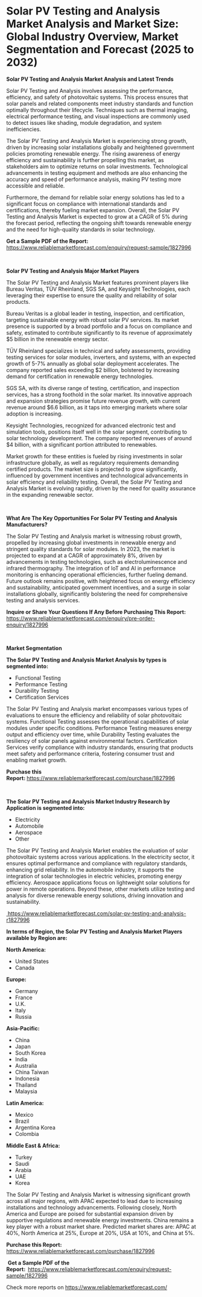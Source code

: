 <p><h1>Solar PV Testing and Analysis Market Analysis and Market Size: Global Industry Overview, Market Segmentation and Forecast (2025 to 2032)</h1></p><p><strong>Solar PV Testing and Analysis Market Analysis and Latest Trends</strong></p>
<p><p>Solar PV Testing and Analysis involves assessing the performance, efficiency, and safety of photovoltaic systems. This process ensures that solar panels and related components meet industry standards and function optimally throughout their lifecycle. Techniques such as thermal imaging, electrical performance testing, and visual inspections are commonly used to detect issues like shading, module degradation, and system inefficiencies.</p><p>The Solar PV Testing and Analysis Market is experiencing strong growth, driven by increasing solar installations globally and heightened government policies promoting renewable energy. The rising awareness of energy efficiency and sustainability is further propelling this market, as stakeholders aim to optimize returns on solar investments. Technological advancements in testing equipment and methods are also enhancing the accuracy and speed of performance analysis, making PV testing more accessible and reliable.</p><p>Furthermore, the demand for reliable solar energy solutions has led to a significant focus on compliance with international standards and certifications, thereby fueling market expansion. Overall, the Solar PV Testing and Analysis Market is expected to grow at a CAGR of 5% during the forecast period, reflecting the ongoing shift towards renewable energy and the need for high-quality standards in solar technology.</p></p>
<p><strong>Get a Sample PDF of the Report:&nbsp;</strong> <a href="https://www.reliablemarketforecast.com/enquiry/request-sample/1827996?utm_campaign=2210&utm_medium=2&utm_source=Github&utm_content=ia&utm_term=14022025&utm_id=solar-pv-testing-and-analysis">https://www.reliablemarketforecast.com/enquiry/request-sample/1827996</a></p>
<p>&nbsp;</p>
<p><strong>Solar PV Testing and Analysis Major Market Players</strong></p>
<p><p>The Solar PV Testing and Analysis Market features prominent players like Bureau Veritas, TÜV Rheinland, SGS SA, and Keysight Technologies, each leveraging their expertise to ensure the quality and reliability of solar products. </p><p>Bureau Veritas is a global leader in testing, inspection, and certification, targeting sustainable energy with robust solar PV services. Its market presence is supported by a broad portfolio and a focus on compliance and safety, estimated to contribute significantly to its revenue of approximately $5 billion in the renewable energy sector.</p><p>TÜV Rheinland specializes in technical and safety assessments, providing testing services for solar modules, inverters, and systems, with an expected growth of 5-7% annually as global solar deployment accelerates. The company reported sales exceeding $2 billion, bolstered by increasing demand for certification in renewable energy technologies.</p><p>SGS SA, with its diverse range of testing, certification, and inspection services, has a strong foothold in the solar market. Its innovative approach and expansion strategies promise future revenue growth, with current revenue around $6.6 billion, as it taps into emerging markets where solar adoption is increasing.</p><p>Keysight Technologies, recognized for advanced electronic test and simulation tools, positions itself well in the solar segment, contributing to solar technology development. The company reported revenues of around $4 billion, with a significant portion attributed to renewables.</p><p>Market growth for these entities is fueled by rising investments in solar infrastructure globally, as well as regulatory requirements demanding certified products. The market size is projected to grow significantly, influenced by government incentives and technological advancements in solar efficiency and reliability testing.  Overall, the Solar PV Testing and Analysis Market is evolving rapidly, driven by the need for quality assurance in the expanding renewable sector.</p></p>
<p>&nbsp;</p>
<p><strong>What Are The Key Opportunities For Solar PV Testing and Analysis Manufacturers?</strong></p>
<p><p>The Solar PV Testing and Analysis market is witnessing robust growth, propelled by increasing global investments in renewable energy and stringent quality standards for solar modules. In 2023, the market is projected to expand at a CAGR of approximately 8%, driven by advancements in testing technologies, such as electroluminescence and infrared thermography. The integration of IoT and AI in performance monitoring is enhancing operational efficiencies, further fueling demand. Future outlook remains positive, with heightened focus on energy efficiency and sustainability, anticipated government incentives, and a surge in solar installations globally, significantly bolstering the need for comprehensive testing and analysis services.</p></p>
<p><strong>Inquire or Share Your Questions If Any Before Purchasing This Report:</strong> <a href="https://www.reliablemarketforecast.com/enquiry/pre-order-enquiry/1827996?utm_campaign=2210&utm_medium=2&utm_source=Github&utm_content=ia&utm_term=14022025&utm_id=solar-pv-testing-and-analysis">https://www.reliablemarketforecast.com/enquiry/pre-order-enquiry/1827996</a></p>
<p>&nbsp;</p>
<p><strong>Market Segmentation</strong></p>
<p><strong>The Solar PV Testing and Analysis Market Analysis by types is segmented into:</strong></p>
<p><ul><li>Functional Testing</li><li>Performance Testing</li><li>Durability Testing</li><li>Certification Services</li></ul></p>
<p><p>The Solar PV Testing and Analysis market encompasses various types of evaluations to ensure the efficiency and reliability of solar photovoltaic systems. Functional Testing assesses the operational capabilities of solar modules under specific conditions. Performance Testing measures energy output and efficiency over time, while Durability Testing evaluates the resiliency of solar panels against environmental factors. Certification Services verify compliance with industry standards, ensuring that products meet safety and performance criteria, fostering consumer trust and enabling market growth.</p></p>
<p><strong>Purchase this Report:&nbsp;</strong><a href="https://www.reliablemarketforecast.com/purchase/1827996?utm_campaign=2210&utm_medium=2&utm_source=Github&utm_content=ia&utm_term=14022025&utm_id=solar-pv-testing-and-analysis">https://www.reliablemarketforecast.com/purchase/1827996</a></p>
<p>&nbsp;</p>
<p><strong>The Solar PV Testing and Analysis Market Industry Research by Application is segmented into:</strong></p>
<p><ul><li>Electricity</li><li>Automobile</li><li>Aerospace</li><li>Other</li></ul></p>
<p><p>The Solar PV Testing and Analysis Market enables the evaluation of solar photovoltaic systems across various applications. In the electricity sector, it ensures optimal performance and compliance with regulatory standards, enhancing grid reliability. In the automobile industry, it supports the integration of solar technologies in electric vehicles, promoting energy efficiency. Aerospace applications focus on lightweight solar solutions for power in remote operations. Beyond these, other markets utilize testing and analysis for diverse renewable energy solutions, driving innovation and sustainability.</p></p>
<p><a href="https://www.reliablemarketforecast.com/solar-pv-testing-and-analysis-r1827996?utm_campaign=2210&utm_medium=2&utm_source=Github&utm_content=ia&utm_term=14022025&utm_id=solar-pv-testing-and-analysis">&nbsp;https://www.reliablemarketforecast.com/solar-pv-testing-and-analysis-r1827996</a></p>
<p><strong>In terms of Region, the Solar PV Testing and Analysis Market Players available by Region are:</strong></p>
<p>
    <p> <strong> North America: </strong>
        <ul>
            <li>United States</li>
            <li>Canada</li>
        </ul>
        </p> 
    <p> <strong> Europe: </strong>
        <ul>
            <li>Germany</li>
            <li>France</li>
            <li>U.K.</li>
            <li>Italy</li>
            <li>Russia</li>
        </ul>
        </p> 
    <p> <strong> Asia-Pacific: </strong>
        <ul>
            <li>China</li>
            <li>Japan</li>
            <li>South Korea</li>
            <li>India</li>
            <li>Australia</li>
            <li>China Taiwan</li>
            <li>Indonesia</li>
            <li>Thailand</li>
            <li>Malaysia</li>
        </ul>
        </p> 
    <p> <strong> Latin America: </strong>
        <ul>
            <li>Mexico</li>
            <li>Brazil</li>
            <li>Argentina Korea</li>
            <li>Colombia</li>
        </ul>
        </p> 
    <p> <strong> Middle East & Africa: </strong>
        <ul>
            <li>Turkey</li>
            <li>Saudi</li>
            <li>Arabia</li>
            <li>UAE</li>
            <li>Korea</li>
        </ul>
    </p>
    </p>
<p><p>The Solar PV Testing and Analysis Market is witnessing significant growth across all major regions, with APAC expected to lead due to increasing installations and technology advancements. Following closely, North America and Europe are poised for substantial expansion driven by supportive regulations and renewable energy investments. China remains a key player with a robust market share. Predicted market shares are: APAC at 40%, North America at 25%, Europe at 20%, USA at 10%, and China at 5%.</p></p>
<p><strong>Purchase this Report: </strong><a href="https://www.reliablemarketforecast.com/purchase/1827996?utm_campaign=2210&utm_medium=2&utm_source=Github&utm_content=ia&utm_term=14022025&utm_id=solar-pv-testing-and-analysis">https://www.reliablemarketforecast.com/purchase/1827996</a></p>
<p>&nbsp;<strong>Get a Sample PDF of the Report:&nbsp;&nbsp;</strong><a href="https://www.reliablemarketforecast.com/enquiry/request-sample/1827996?utm_campaign=2210&utm_medium=2&utm_source=Github&utm_content=ia&utm_term=14022025&utm_id=solar-pv-testing-and-analysis">https://www.reliablemarketforecast.com/enquiry/request-sample/1827996</a></p>
<p><strong></strong></p>
<p>Check more reports on <a href="https://www.reliablemarketforecast.com/?utm_campaign=2210&utm_medium=2&utm_source=Github&utm_content=ia&utm_term=14022025&utm_id=solar-pv-testing-and-analysis">https://www.reliablemarketforecast.com/</a></p>